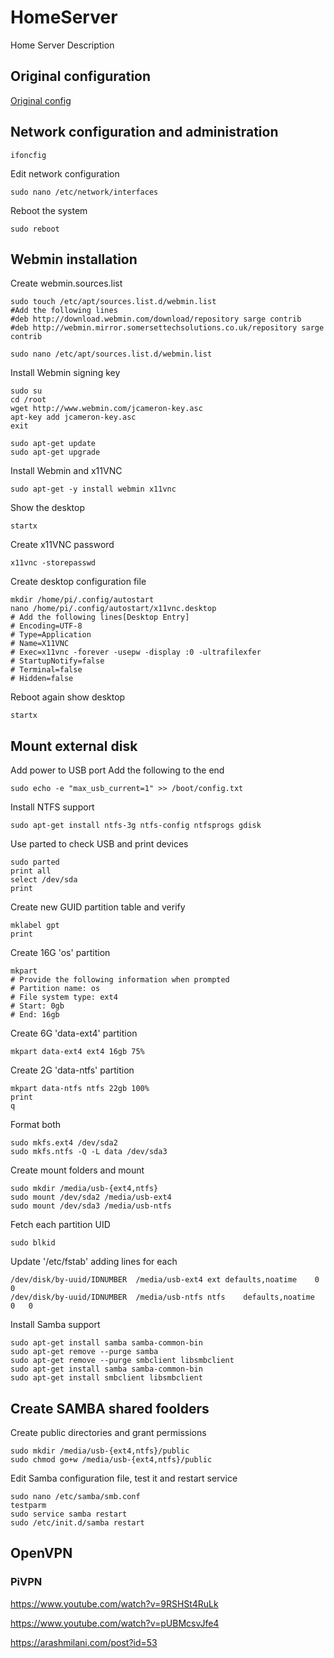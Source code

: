 # HomeServer
Home Server Description

## Original configuration

[Original config](/HomeServer/01_demos.txt)

## Network configuration and administration

```
ifoncfig
```

Edit network configuration

```
sudo nano /etc/network/interfaces
```

Reboot the system

```
sudo reboot
```

## Webmin installation

Create webmin.sources.list

```
sudo touch /etc/apt/sources.list.d/webmin.list
#Add the following lines
#deb http://download.webmin.com/download/repository sarge contrib
#deb http://webmin.mirror.somersettechsolutions.co.uk/repository sarge contrib
```

```
sudo nano /etc/apt/sources.list.d/webmin.list
```

Install Webmin signing key

```
sudo su
cd /root
wget http://www.webmin.com/jcameron-key.asc
apt-key add jcameron-key.asc
exit
```

```
sudo apt-get update
sudo apt-get upgrade
```

Install Webmin and x11VNC

```
sudo apt-get -y install webmin x11vnc
```

Show the desktop

```
startx
```

Create x11VNC password

```
x11vnc -storepasswd
```

Create desktop configuration file

```
mkdir /home/pi/.config/autostart
nano /home/pi/.config/autostart/x11vnc.desktop
# Add the following lines[Desktop Entry]
# Encoding=UTF-8
# Type=Application
# Name=X11VNC
# Exec=x11vnc -forever -usepw -display :0 -ultrafilexfer
# StartupNotify=false
# Terminal=false
# Hidden=false
```

Reboot again show desktop

```
startx
```

## Mount external disk

Add power to USB port Add the following to the end

```
sudo echo -e "max_usb_current=1" >> /boot/config.txt
```

Install NTFS support

```
sudo apt-get install ntfs-3g ntfs-config ntfsprogs gdisk
```

Use parted to check USB  and print devices

```
sudo parted
print all
select /dev/sda
print
```

Create new GUID partition table and verify

```
mklabel gpt
print
```

Create 16G 'os' partition

```
mkpart
# Provide the following information when prompted
# Partition name: os
# File system type: ext4
# Start: 0gb
# End: 16gb
```

Create 6G 'data-ext4' partition

```
mkpart data-ext4 ext4 16gb 75%
```

Create 2G 'data-ntfs' partition

```
mkpart data-ntfs ntfs 22gb 100%
print
q
```

Format both

```
sudo mkfs.ext4 /dev/sda2
sudo mkfs.ntfs -Q -L data /dev/sda3
```

Create mount folders and mount

```
sudo mkdir /media/usb-{ext4,ntfs}
sudo mount /dev/sda2 /media/usb-ext4
sudo mount /dev/sda3 /media/usb-ntfs
```

Fetch each partition UID

```
sudo blkid
```

Update '/etc/fstab' adding lines for each

```
/dev/disk/by-uuid/IDNUMBER	/media/usb-ext4	ext	defaults,noatime	0	0
/dev/disk/by-uuid/IDNUMBER	/media/usb-ntfs	ntfs	defaults,noatime	0	0
```

Install Samba support

```
sudo apt-get install samba samba-common-bin
sudo apt-get remove --purge samba
sudo apt-get remove --purge smbclient libsmbclient
sudo apt-get install samba samba-common-bin
sudo apt-get install smbclient libsmbclient
```

## Create SAMBA shared foolders

Create public directories and grant permissions

```
sudo mkdir /media/usb-{ext4,ntfs}/public
sudo chmod go+w /media/usb-{ext4,ntfs}/public
```

Edit Samba configuration file, test it and restart service

```
sudo nano /etc/samba/smb.conf
testparm
sudo service samba restart
sudo /etc/init.d/samba restart
```

## OpenVPN

### PiVPN

https://www.youtube.com/watch?v=9RSHSt4RuLk

https://www.youtube.com/watch?v=pUBMcsvJfe4

https://arashmilani.com/post?id=53





